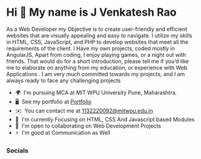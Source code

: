 Hi 👋 My name is J Venkatesh Rao
==================================
As a Web Developer my Objective is to create user-friendly and efficient websites that are visually appealing and easy to navigate.
I utilize my skills in HTML, CSS, JavaScript, and PHP to develop websites that meet all the requirements of the client.
I Have my own projects, coded mostly in AngularJS, Apart from coding, I enjoy playing games, or a night out with friends. That would do for a short introduction, please tell me if you’d like me to elaborate on anything from my education, or experience with Web Applications . I am very much committed towards my projects, and I am always ready to face any challenging projects

* 🌍  I'm pursuing MCA at MIT WPU University Pune, Maharashtra.
* 🖥️  See my portfolio at [Portfolio](https://jvenkateshrao.github.io/Portfolio/)
* ✉️  You can contact me at [1132220092@mitwpu.edu.in](mailto:1132220092@mitwpu.edu.in)
* 🚀  I'm currently Focusing on HTML, CSS And Javascript based Modules
* 🤝  I'm open to collaborating on Web Development Projects
* ⚡  I'm good at Communication as Well



### Socials


